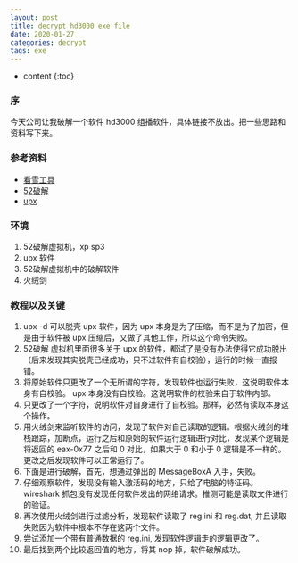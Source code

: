 ```yaml
---
layout: post
title: decrypt hd3000 exe file
date: 2020-01-27
categories: decrypt
tags: exe
---
```


* content
{:toc}

### 序
今天公司让我破解一个软件 hd3000 组播软件，具体链接不放出。把一些思路和资料写下来。

### 参考资料
* [看雪工具](https://tools.pediy.com/win/decompilers.htm)
* [52破解](https://www.52pojie.cn/)
* [upx](https://github.com/upx/upx)

### 环境
1. 52破解虚拟机，xp sp3
2. upx 软件
3. 52破解虚拟机中的破解软件
4. 火绒剑

### 教程以及关键
1. upx -d 可以脱壳 upx 软件，因为 upx 本身是为了压缩，而不是为了加密，但是由于软件被 upx 压缩后，又做了其他工作，所以这个命令失败。
2. 52破解 虚拟机里面很多关于 upx 的软件，都试了是没有办法使得它成功脱出（后来发现其实脱壳已经成功，只不过软件有自校验），运行的时候一直报错。
3. 将原始软件只更改了一个无所谓的字符，发现软件也运行失败，这说明软件本身有自校验。 upx 本身没有自校验。这说明软件的校验来自于软件内部。
4. 只更改了一个字符，说明软件对自身进行了自校验。那样，必然有读取本身这个操作。
5. 用火绒剑来监听软件的访问，发现了软件对自己读取的逻辑。根据火绒剑的堆栈跟踪，加断点，运行之后和原始的软件运行逻辑进行对比，发现某个逻辑是将返回的 eax-0x77 之后和 0 对比，如果大于 0 和小于 0 逻辑是不一样的。更改之后发现软件可以正常运行了。
6. 下面是进行破解，首先，想通过弹出的 MessageBoxA 入手，失败。
7. 仔细观察软件，发现没有输入激活码的地方，只给了电脑的特征码。wireshark 抓包没有发现任何软件发出的网络请求。推测可能是读取文件进行的验证。
8. 再次使用火绒剑进行过滤分析，发现软件读取了 reg.ini 和 reg.dat, 并且读取失败因为软件中根本不存在这两个文件。
9. 尝试添加一个带有普通数据的 reg.ini, 发现软件逻辑走的逻辑更改了。
10. 最后找到两个比较返回值的地方，将其 nop 掉，软件破解成功。
